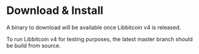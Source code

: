 # Download & Install

A binary to download will be available once Libbitcoin v4 is released.

To run Libbitcoin v4 for testing purposes, the latest master branch should be build from source.
